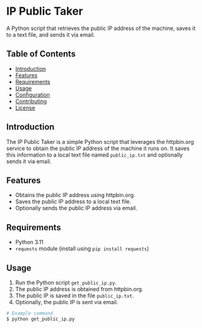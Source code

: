# IP Public Taker

A Python script that retrieves the public IP address of the machine, saves it to a text file, and sends it via email.

## Table of Contents

- [Introduction](#introduction)
- [Features](#features)
- [Requirements](#requirements)
- [Usage](#usage)
- [Configuration](#configuration)
- [Contributing](#contributing)
- [License](#license)

## Introduction

The IP Public Taker is a simple Python script that leverages the httpbin.org service to obtain the public IP address of the machine it runs on. It saves this information to a local text file named `public_ip.txt` and optionally sends it via email.

## Features

- Obtains the public IP address using httpbin.org.
- Saves the public IP address to a local text file.
- Optionally sends the public IP address via email.

## Requirements

- Python 3.11
- `requests` module (install using `pip install requests`)

## Usage

1. Run the Python script `get_public_ip.py`.
2. The public IP address is obtained from httpbin.org.
3. The public IP is saved in the file `public_ip.txt`.
4. Optionally, the public IP is sent via email.

```bash
# Example command
$ python get_public_ip.py
